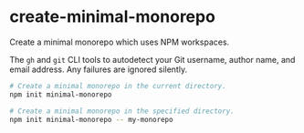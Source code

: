# create-minimal-monorepo

Create a minimal monorepo which uses NPM workspaces.

The `gh` and `git` CLI tools to autodetect your Git username, author name, and email address. Any failures are ignored silently.

```sh
# Create a minimal monorepo in the current directory.
npm init minimal-monorepo

# Create a minimal monorepo in the specified directory.
npm init minimal-monorepo -- my-monorepo
```
